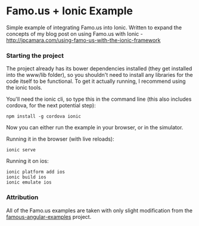 # Famo.us + Ionic Example
Simple example of integrating Famo.us into Ionic. Written to expand the concepts of my blog post on using Famo.us with Ionic - http://jpcamara.com/using-famo-us-with-the-ionic-framework

### Starting the project
The project already has its bower dependencies installed (they get installed into the www/lib folder), so you shouldn't need to install any libraries for the code itself to be functional. To get it actually running, I recommend using the ionic tools.

You'll need the ionic cli, so type this in the command line (this also includes cordova, for the next potential step):

    npm install -g cordova ionic
    
Now you can either run the example in your browser, or in the simulator.

Running it in the browser (with live reloads):

    ionic serve
    
Running it on ios:

    ionic platform add ios
    ionic build ios
    ionic emulate ios

### Attribution

All of the Famo.us examples are taken with only slight modification from the [famous-angular-examples](https://github.com/thomasstreet/famous-angular-examples) project.
